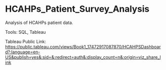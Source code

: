 # HCAHPs_Patient_Survey_Analysis

Analysis of HCAHPs patient data. 

Tools: SQL, Tableau

Tableau Public Link: https://public.tableau.com/views/Book1_17472917087870/HCAHPSDashboard?:language=en-US&publish=yes&:sid=&:redirect=auth&:display_count=n&:origin=viz_share_link
